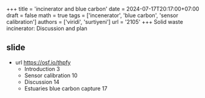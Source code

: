 +++
title = 'incinerator and blue carbon'
date = 2024-07-17T20:17:00+07:00
draft = false
math = true
tags = ['incenerator', 'blue carbon', 'sensor calibration']
authors = ['viridi', 'surtiyeni']
url = '2105'
+++
Solid waste incinerator: Discussion and plan<!--more-->


## slide
- url https://osf.io/thpfy
  + Introduction 3
  + Sensor calibration 10
  + Discussion 14
  + Estuaries blue carbon capture 17
